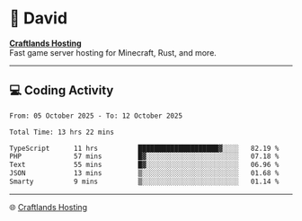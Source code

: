 # 👋 David

**[Craftlands Hosting](https://craftlands.host)**  
Fast game server hosting for Minecraft, Rust, and more.

---

## 💻 Coding Activity

<!--START_SECTION:waka-->

```txt
From: 05 October 2025 - To: 12 October 2025

Total Time: 13 hrs 22 mins

TypeScript      11 hrs          ████████████████████▓░░░░   82.19 %
PHP             57 mins         █▓░░░░░░░░░░░░░░░░░░░░░░░   07.18 %
Text            55 mins         █▓░░░░░░░░░░░░░░░░░░░░░░░   06.96 %
JSON            13 mins         ▒░░░░░░░░░░░░░░░░░░░░░░░░   01.68 %
Smarty          9 mins          ▒░░░░░░░░░░░░░░░░░░░░░░░░   01.14 %
```

<!--END_SECTION:waka-->

---

🌐 [Craftlands Hosting](https://craftlands.host)  
